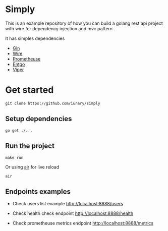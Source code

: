 # Simply 

This is an example repository of how you can build a golang rest api project with wire for dependency injection and mvc pattern.

It has simples dependencies

- [Gin](https://gin-gonic.com/)
- [Wire](https://github.com/google/wire)
- [Prometheuse](https://github.com/prometheus)
- [Entgo](https://github.com/ent/ent)
- [Viper](https://github.com/spf13/viper)

# Get started

```
git clone https://github.com/iunary/simply
```

## Setup dependencies

```
go get ./...
```

## Run the project

```
make run
```

Or using [air](https://github.com/cosmtrek/air) for live reload

```
air
```

## Endpoints examples

- Check users list example [http://localhost:8888/users](http://localhost:8888/users)

- Check health check endpoint [http://localhost:8888/health](http://localhost:8888/health)

- Check prometheuse metrics endpoint [http://localhost:8888/metrics](http://localhost:8888/metrics)




